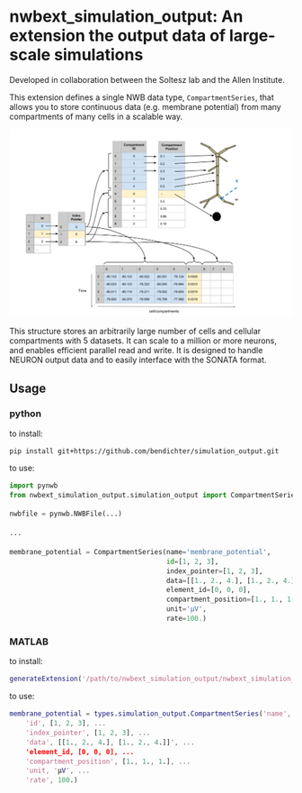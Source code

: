 # nwbext_simulation_output: An extension the output data of large-scale simulations
 Developed in collaboration between the Soltesz lab and the Allen Institute.

This extension defines a single NWB data type, `CompartmentSeries`, that allows you to store continuous data (e.g. membrane potential) from many compartments of many cells in a scalable way. 

![Image of CompartmentSeries](multicompartment_schema_1.png)

This structure stores an arbitrarily large number of cells and cellular compartments with 5 datasets. It can scale to a million or more neurons, and enables efficient parallel read and write. It is designed to handle NEURON output data and to easily interface with the SONATA format.

## Usage
### python
to install:
```
pip install git+https://github.com/bendichter/simulation_output.git
```

to use:
```python
import pynwb
from nwbext_simulation_output.simulation_output import CompartmentSeries

nwbfile = pynwb.NWBFile(...)

...

membrane_potential = CompartmentSeries(name='membrane_potential',
                                       id=[1, 2, 3],
                                       index_pointer=[1, 2, 3],
                                       data=[[1., 2., 4.], [1., 2., 4.]],
                                       element_id=[0, 0, 0],
                                       compartment_position=[1., 1., 1.],
                                       unit='µV',
                                       rate=100.)
```

### MATLAB
to install:
```matlab
generateExtension('/path/to/nwbext_simulation_output/nwbext_simulation_output/nwbext_simulation_output.namespace.yaml');
```

to use:

```matlab
membrane_potential = types.simulation_output.CompartmentSeries('name', membrane_potential',...
    'id', [1, 2, 3], ...
    'index_pointer', [1, 2, 3], ...
    'data', [[1., 2., 4.], [1., 2., 4.]]', ...
    'element_id, [0, 0, 0], ...
    'compartment_position', [1., 1., 1.], ...
    'unit, 'µV', ...
    'rate', 100.)
```
